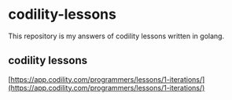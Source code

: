 # codility-lessons

This repository is my answers of codility lessons written in golang.

## codility lessons

[https://app.codility.com/programmers/lessons/1-iterations/](https://app.codility.com/programmers/lessons/1-iterations/)

